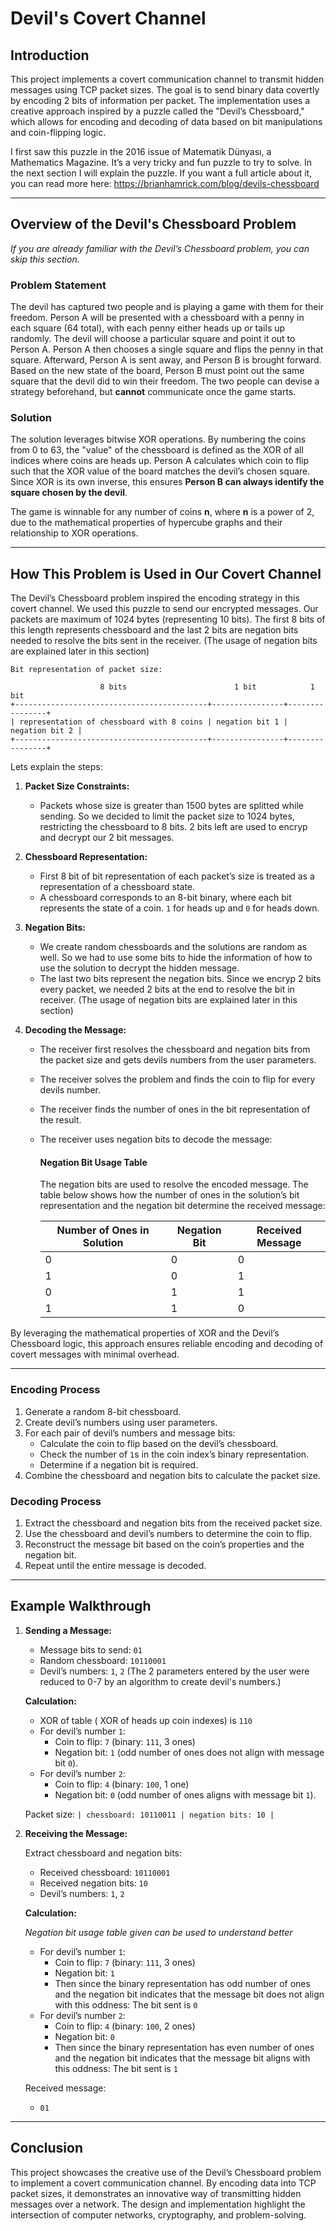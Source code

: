 # Devil's Covert Channel

## Introduction

This project implements a covert communication channel to transmit hidden messages using TCP packet sizes. The goal is to send binary data covertly by encoding 2 bits of information per packet. The implementation uses a creative approach inspired by a puzzle called the "Devil’s Chessboard," which allows for encoding and decoding of data based on bit manipulations and coin-flipping logic.


I first saw this puzzle in the 2016 issue of Matematik Dünyası, a Mathematics Magazine. It’s a very tricky and fun puzzle to try to solve. In the next section I will explain the puzzle. If you want a full article about it, you can read more here: https://brianhamrick.com/blog/devils-chessboard

---

## Overview of the Devil's Chessboard Problem

*If you are already familiar with the Devil’s Chessboard problem, you can skip this section.*

### Problem Statement

The devil has captured two people and is playing a game with them for their freedom. Person A will be presented with a chessboard with a penny in each square (64 total), with each penny either heads up or tails up randomly. The devil will choose a particular square and point it out to Person A. Person A then chooses a single square and flips the penny in that square. Afterward, Person A is sent away, and Person B is brought forward. Based on the new state of the board, Person B must point out the same square that the devil did to win their freedom. The two people can devise a strategy beforehand, but **cannot** communicate once the game starts.

### Solution

The solution leverages bitwise XOR operations. By numbering the coins from 0 to 63, the "value" of the chessboard is defined as the XOR of all indices where coins are heads up. Person A calculates which coin to flip such that the XOR value of the board matches the devil’s chosen square. Since XOR is its own inverse, this ensures **Person B can always identify the square chosen by the devil**.

The game is winnable for any number of coins **n**, where  **n**  is a power of 2, due to the mathematical properties of hypercube graphs and their relationship to XOR operations.

---

## How This Problem is Used in Our Covert Channel

The Devil’s Chessboard problem inspired the encoding strategy in this covert channel. We used this puzzle to send our encrypted messages. Our packets are maximum of 1024 bytes (representing 10 bits). The first 8 bits of this length represents chessboard and the last 2 bits are negation bits needed to resolve the bits sent in the receiver. (The usage of negation bits are explained later in this section)

```
Bit representation of packet size:

                    8 bits                        1 bit            1 bit
+-------------------------------------------+----------------+----------------+
| representation of chessboard with 8 coins | negation bit 1 | negation bit 2 |
+-------------------------------------------+----------------+----------------+

```

Lets explain the steps:

1. **Packet Size Constraints:**

   - Packets whose size is greater than 1500 bytes are splitted while sending. So we decided to limit the packet size to 1024 bytes, restricting the chessboard to 8 bits. 2 bits left are used to encryp and decrypt our 2 bit messages.

2. **Chessboard Representation:**
   - First 8 bit of bit representation of each packet’s size is treated as a representation of a chessboard state.
   - A chessboard corresponds to an 8-bit binary, where each bit represents the state of a coin. `1` for heads up and `0` for heads down.

3. **Negation Bits:**
   - We create random chessboards and the solutions are random as well. So we had to use some bits to hide the information of how to use the solution to decrypt the hidden message.
   - The last two bits represent the negation bits. Since we encryp 2 bits every packet, we needed 2 bits at the end to resolve the bit in receiver. (The usage of negation bits are explained later in this section)

4. **Decoding the Message:**
   - The receiver first resolves the chessboard and negation bits from the packet size and gets devils numbers from the user parameters.
   - The receiver solves the problem and finds the coin to flip for every devils number.
   - The receiver finds the number of ones in the bit representation of the result.
   - The receiver uses negation bits to decode the message:
   
       #### Negation Bit Usage Table
    
        The negation bits are used to resolve the encoded message. The table below shows how the number of ones in the solution’s bit representation and the negation bit determine the received message:
    
        | Number of Ones in Solution | Negation Bit | Received Message |
        |----------------------------|--------------|------------------|
        | 0                          | 0            | 0                |
        | 1                          | 0            | 1                |
        | 0                          | 1            | 1                |
        | 1                          | 1            | 0                |



By leveraging the mathematical properties of XOR and the Devil’s Chessboard logic, this approach ensures reliable encoding and decoding of covert messages with minimal overhead.

---

### Encoding Process

1. Generate a random 8-bit chessboard.
2. Create devil’s numbers using user parameters.
3. For each pair of devil’s numbers and message bits:
   - Calculate the coin to flip based on the devil’s chessboard.
   - Check the number of `1`s in the coin index’s binary representation.
   - Determine if a negation bit is required.
4. Combine the chessboard and negation bits to calculate the packet size.

### Decoding Process

1. Extract the chessboard and negation bits from the received packet size.
2. Use the chessboard and devil’s numbers to determine the coin to flip.
3. Reconstruct the message bit based on the coin’s properties and the negation bit.
4. Repeat until the entire message is decoded.

---

## Example Walkthrough

1. **Sending a Message:**

   - Message bits to send: `01`
   - Random chessboard: `10110001`
   - Devil’s numbers: `1`, `2` (The 2 parameters entered by the user were reduced to 0-7 by an algorithm to create devil's numbers.)

   **Calculation:**
   
   - XOR of table ( XOR of heads up coin indexes) is `110`
   - For devil’s number `1`:
     - Coin to flip: `7` (binary: `111`, 3 ones)
     - Negation bit: `1` (odd number of ones does not align with message bit `0`).
   - For devil’s number `2`:
     - Coin to flip: `4` (binary: `100`, 1 one)
     - Negation bit: `0` (odd number of ones aligns with message bit `1`).

   Packet size:
   `| chessboard: 10110011 | negation bits: 10 |`

2. **Receiving the Message:**

   Extract chessboard and negation bits:

   - Received chessboard: `10110001`
   - Received negation bits: `10`
   - Devil’s numbers: `1`, `2`

   **Calculation:**
   
   *Negation bit usage table given can be used to understand better*
   - For devil’s number `1`:
     - Coin to flip: `7` (binary: `111`, 3 ones)
     - Negation bit: `1`
     - Then since the binary representation has odd number of ones and the negation bit indicates that the message bit does not align with this oddness: The bit sent is `0`
   - For devil’s number `2`:
     - Coin to flip: `4` (binary: `100`, 2 ones)
     - Negation bit: `0`
     - Then since the binary representation has even number of ones and the negation bit indicates that the message bit aligns with this oddness: The bit sent is `1`  

    Received message:
    - `01`

---

## Conclusion

This project showcases the creative use of the Devil’s Chessboard problem to implement a covert communication channel. By encoding data into TCP packet sizes, it demonstrates an innovative way of transmitting hidden messages over a network. The design and implementation highlight the intersection of computer networks, cryptography, and problem-solving.

